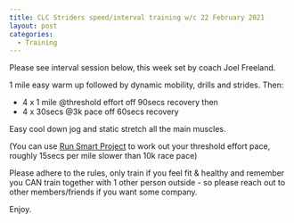 ```yaml
---
title: CLC Striders speed/interval training w/c 22 February 2021
layout: post
categories:
  - Training
---
```


Please see interval session below, this week set by coach Joel Freeland.

1 mile easy warm up followed by dynamic mobility, drills and strides. Then:

* 4 x 1 mile @threshold effort off 90secs recovery
then
* 4 x 30secs @3k pace off 60secs recovery

Easy cool down jog and static stretch all the main muscles.

(You can use [Run Smart Project](https://runsmartproject.com/calculator/ "Run Smart Project") to work out your threshold effort pace, roughly 15secs per mile slower than 10k race pace)

Please adhere to the rules, only train if you feel fit & healthy and remember you CAN train together with 1 other person outside - so please reach out to other members/friends if you want some company.

Enjoy.
